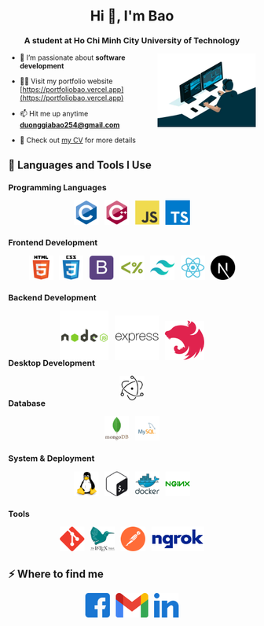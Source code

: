 <h1 align="center">Hi 👋, I'm Bao</h1>

<h3 align="center">A student at Ho Chi Minh City University of Technology</h3>
<img  align="right" alt="coding"  src="./image/gif.webp" width="200px">
<p align="left">
  
- 🌱 I’m passionate about **software development**

- 👨‍💻 Visit my portfolio website [https://portfoliobao.vercel.app](https://portfoliobao.vercel.app)

- 📫 Hit me up anytime **duonggiabao254@gmail.com**

- 📄 Check out [my CV](https://drive.google.com/file/d/1JgRUXeFLwmjCiD6_oXoA1FuTAfvGw7tE/view?usp=sharing) for more details
  
</p>

## 🚀 Languages and Tools I Use

### Programming Languages

<div align="center">  
<img  src="./image/c.svg" alt="C" height="50" /> &nbsp; 
<img  src="./image/cpp.svg" alt="C++" height="50" />  &nbsp;
<img  src="./image/js.svg" alt="JavaScript" height="50" /> &nbsp;
<img  src="./image/typescript.svg" alt="TypeScript" height="50" />
</div>

### Frontend Development

<div align="center">  
<img  src="./image/html5.svg" alt="HTML5" height="50" /> &nbsp; 
<img  src="./image/css3.svg" alt="CSS3" height="50" /> &nbsp; 
<img  src="./image/bootstrap.svg" alt="Bootstrap" height="50" /> &nbsp; 
<img  src="./image/ejs.svg" alt="ejs" height="50" /> &nbsp; 
<img  src="./image/tailwind.svg" alt="tailwind.svg" height="50" /> &nbsp; 
<img  src="./image/reactjs.svg" alt="reactjs.svg" height="50" /> &nbsp; 
<img  src="./image/nextjs.svg" alt="nextjs.svg" height="50" /> 
</div>

### Backend Development

<div align="center" style="margin-bottom:-30px">  
<img  src="./image/nodejs.svg" alt="Node.js" height="100" /> &nbsp;
<img  src="./image/expressjs.svg" alt="Express.js" height="90" />  &nbsp;
<img  src="./image/nestjs.svg" alt="Nest.js" height="80" />
</div>

### Desktop Development

<div align="center" style="margin-bottom:-30px">  
<img  src="./image/electronjs.svg" alt="electronjs.svg" height="50" />
</div>

### Database

<div align="center">  
<img  src="./image/mongoDB.svg" alt="MongoDB" height="50" /> &nbsp;
<img  src="./image/mysql.svg" alt="MySQL" height="50" />
</div>

### System & Deployment

<div align="center">  
<img  src="./image/linux.svg" alt="Linux" height="50" />  &nbsp; 
<img  src="./image/bash.svg" alt="Bash" height="50" /> &nbsp;
<img  src="./image/docker.svg" alt="Docker" height="50" /> &nbsp;
<img  src="./image/nginx.svg" alt="Nginx" height="50" />
</div>

### Tools

<div align="center">  
<img  src="./image/git.svg" alt="Git" height="50" />  &nbsp;
<img  src="./image/latex.svg" alt="Latex" height="50" />  &nbsp; 
<img  src="./image/postman.svg" alt="Postman" height="50" /> &nbsp;
<img  src="./image/ngrok.svg" alt="Linux" height="50" />  
</div>

## ⚡️ Where to find me

<p align="center">
<a href="https://www.facebook.com/bao.duonggia.773/" target="_blank"><img  src="./image/facebook.svg" alt="https://www.facebook.com/bao.duonggia.773/" height="50" /></a> &nbsp;
<a href="mailto:duonggiabao254@gmail.com" target="_blank"><img  src="./image/gmail.png" alt="duonggiabao254@gmail.com" height="50" /></a> &nbsp;
<a href="https://www.linkedin.com/in/baoduonggia254/" target="_blank"><img  src="./image/linkedin.svg" alt="https://www.linkedin.com/in/baoduonggia254/" height="50" /></a>
</p>
